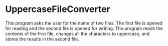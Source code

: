 # UppercaseFileConverter
This program asks the user for the name of two files. The first file is opened for reading and the second file is opened for writing. The program reads the contents of the first file, changes all the characters to uppercase, and stores the results in the second file. 
